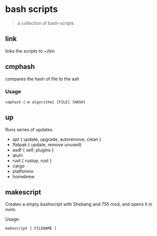 # bash scripts

> a collection of bash-scripts

## link

links the scripts to ~/bin

## cmphash

compares the hash of file to the ash

### Usage

```
cmphash [-m algorithm] [FILE] [HASH]
```

## up

Runs series of updates

- apt { update, upgrade, autoremove, clean }
- flatpak { update, remove unused}
- asdf { self, plugins }
- atuin
- rust { rustup, rust }
- cargo
- platformio
- homebrew


## makescript

Creates a empty bashscript with Shebang and 755 mod, and opens it in nvim.

Usage:
```
makescript [ FILENAME ]
```
